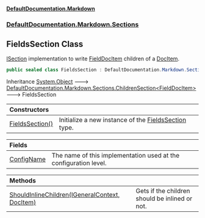 #### [DefaultDocumentation\.Markdown](../../../../index.md 'index')
### [DefaultDocumentation\.Markdown\.Sections](../../../../index.md#DefaultDocumentation.Markdown.Sections 'DefaultDocumentation\.Markdown\.Sections')

## FieldsSection Class

[ISection](https://github.com/Doraku/DefaultDocumentation/blob/master/documentation/api/DefaultDocumentation/Api/ISection/index.md 'DefaultDocumentation\.Api\.ISection') implementation to write [FieldDocItem](https://github.com/Doraku/DefaultDocumentation/blob/master/documentation/api/DefaultDocumentation/Models/Members/FieldDocItem/index.md 'DefaultDocumentation\.Models\.Members\.FieldDocItem') children of a [DocItem](https://github.com/Doraku/DefaultDocumentation/blob/master/documentation/api/DefaultDocumentation/Models/DocItem/index.md 'DefaultDocumentation\.Models\.DocItem')\.

```csharp
public sealed class FieldsSection : DefaultDocumentation.Markdown.Sections.ChildrenSection<DefaultDocumentation.Models.Members.FieldDocItem>
```

Inheritance [System\.Object](https://docs.microsoft.com/en-us/dotnet/api/System.Object 'System\.Object') &#129106; [DefaultDocumentation\.Markdown\.Sections\.ChildrenSection&lt;](../ChildrenSection_T_/index.md 'DefaultDocumentation\.Markdown\.Sections\.ChildrenSection\<T\>')[FieldDocItem](https://github.com/Doraku/DefaultDocumentation/blob/master/documentation/api/DefaultDocumentation/Models/Members/FieldDocItem/index.md 'DefaultDocumentation\.Models\.Members\.FieldDocItem')[&gt;](../ChildrenSection_T_/index.md 'DefaultDocumentation\.Markdown\.Sections\.ChildrenSection\<T\>') &#129106; FieldsSection

| Constructors | |
| :--- | :--- |
| [FieldsSection\(\)](FieldsSection().md 'DefaultDocumentation\.Markdown\.Sections\.FieldsSection\.FieldsSection\(\)') | Initialize a new instance of the [FieldsSection](index.md 'DefaultDocumentation\.Markdown\.Sections\.FieldsSection') type\. |

| Fields | |
| :--- | :--- |
| [ConfigName](ConfigName.md 'DefaultDocumentation\.Markdown\.Sections\.FieldsSection\.ConfigName') | The name of this implementation used at the configuration level\. |

| Methods | |
| :--- | :--- |
| [ShouldInlineChildren\(IGeneralContext, DocItem\)](ShouldInlineChildren(IGeneralContext,DocItem).md 'DefaultDocumentation\.Markdown\.Sections\.FieldsSection\.ShouldInlineChildren\(DefaultDocumentation\.IGeneralContext, DefaultDocumentation\.Models\.DocItem\)') | Gets if the children should be inlined or not\. |
